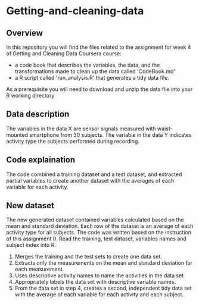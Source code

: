 # Getting-and-cleaning-data

## Overview
In this repository you will find the files related to the assignment for week 4 of Getting and Cleaning Data Coursera course: 
* a code book that describes the variables, the data, and the transformations made to clean up the data called 'CodeBook.md'
* a R script called 'run_analysis.R' that generates a tidy data file.

As a prerequisite you will need to download and unzip the data file into your R working directory

## Data description
The variables in the data X are sensor signals measured with waist-mounted smartphone from 30 subjects. The variable in the data Y indicates activity type the subjects performed during recording.

## Code explaination
The code combined a training dataset and a test dataset, and extracted partial variables to create another dataset with the averages of each variable for each activity.

## New dataset
The new generated dataset contained variables calculated based on the mean and standard deviation. Each row of the dataset is an average of each activity type for all subjects.
The code was written based on the instruction of this assignment
0. Read the training, test dataset, variables names and subject index into R.
1. Merges the training and the test sets to create one data set.
2. Extracts only the measurements on the mean and standard deviation for each measurement.
3. Uses descriptive activity names to name the activities in the data set
4. Appropriately labels the data set with descriptive variable names.
5. From the data set in step 4, creates a second, independent tidy data set with the average of each variable for each activity and each subject.
